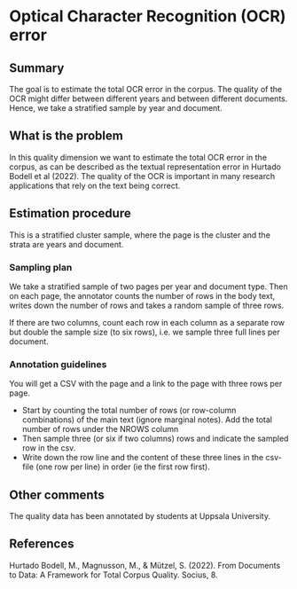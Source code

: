 # Optical Character Recognition (OCR) error

## Summary
The goal is to estimate the total OCR error in the corpus. The quality of the OCR might differ between different years and between different documents. Hence, we take a stratified sample by year and document.

## What is the problem
In this quality dimension we want to estimate the total OCR error in the corpus, as can be described as the textual representation error in Hurtado Bodell et al (2022). The quality of the OCR is important in many research applications that rely on the text being correct.

## Estimation procedure
This is a stratified cluster sample, where the page is the cluster and the strata are years and document.

### Sampling plan 
We take a stratified sample of two pages per year and document type. Then on each page, the annotator counts the number of rows in the body text, writes down the number of rows and takes a random sample of three rows. 

If there are two columns, count each row in each column as a separate row but double the sample size (to six rows), i.e. we sample three full lines per document.

### Annotation guidelines 
You will get a CSV with the page and a link to the page with three rows per page.
- Start by counting the total number of rows (or row-column combinations) of the main text (ignore marginal notes). Add the total number of rows under the NROWS column
- Then sample three (or six if two columns) rows and indicate the sampled row in the csv.
- Write down the row line and the content of these three lines in the csv-file (one row per line) in order (ie the first row first).


## Other comments
The quality data has been annotated by students at Uppsala University.


## References
Hurtado Bodell, M., Magnusson, M., & Mützel, S. (2022). From Documents to Data: A Framework for Total Corpus Quality. Socius, 8.

